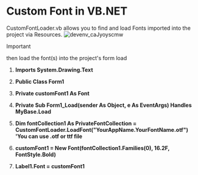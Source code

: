 # Custom Font in VB.NET


CustomFontLoader.vb allows you to find and load Fonts imported into the project via Resources.
![devenv_caJyoyscmw](https://github.com/user-attachments/assets/9a809e30-9ce0-43fb-8616-fab8e4d5bea4)
> [!IMPORTANT]
then load the font(s) into the project's form load

1. **Imports System.Drawing.Text**

2. **Public Class Form1**
3. **Private customFont1 As Font**

4. **Private Sub Form1_Load(sender As Object, e As EventArgs) Handles MyBase.Load**
5. **Dim fontCollection1 As PrivateFontCollection = CustomFontLoader.LoadFont("YourAppName.YourFontName.otf") 'You can use .otf or ttf file**
6. **customFont1 = New Font(fontCollection1.Families(0), 16.2F, FontStyle.Bold)**
7. **Label1.Font = customFont1**
